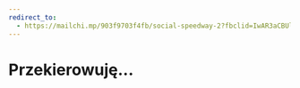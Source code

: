 ```yaml
---
redirect_to:
  - https://mailchi.mp/903f9703f4fb/social-speedway-2?fbclid=IwAR3aCBUlYFh94ETlHnFdLSGu4KcdNUoGC5XFRP1151504bYB_cvr1ZTu2JU
---
```


# Przekierowuję...